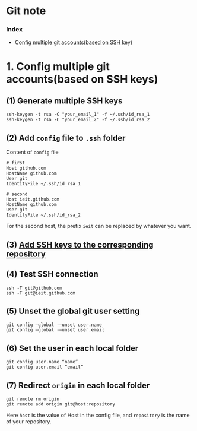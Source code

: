 Git note
========
### Index
* [Config multiple git accounts(based on SSH key)](#config-multiple-git-accounts)

# 1. Config multiple git accounts(based on SSH keys)

## (1) Generate multiple SSH keys
```
ssh-keygen -t rsa -C "your_email_1" -f ~/.ssh/id_rsa_1
ssh-keygen -t rsa -C "your_email_2" -f ~/.ssh/id_rsa_2
```

## (2) Add `config` file to `.ssh` folder
Content of `config` file
```
# first                                                                       
Host github.com
HostName github.com
User git
IdentityFile ~/.ssh/id_rsa_1

# second                                                               
Host ieit.github.com
HostName github.com
User git
IdentityFile ~/.ssh/id_rsa_2
```
For the second host, the prefix `ieit` can be replaced by whatever you want.

## (3) [Add SSH keys to the corresponding repository](https://help.github.com/en/enterprise/2.15/user/articles/adding-a-new-ssh-key-to-your-github-account)

## (4) Test SSH connection
```
ssh -T git@github.com
ssh -T git@ieit.github.com
```

## (5) Unset the global git user setting
```
git config –global -–unset user.name
git config –global -–unset user.email
```

## (6) Set the user in each local folder
```
git config user.name “name”
git config user.email “email”
```

## (7) Redirect `origin` in each local folder
```
git remote rm origin
git remote add origin git@host:repository
```
Here `host` is the value of Host in the config file, and `repository` is the name of your repository.
